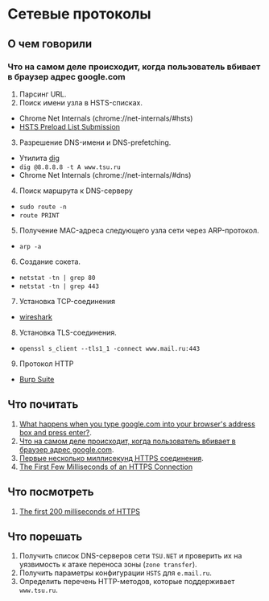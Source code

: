 # Сетевые протоколы

## О чем говорили
### Что на самом деле происходит, когда пользователь вбивает в браузер адрес google.com
1. Парсинг URL.
2. Поиск имени узла в HSTS-списках.
  * Chrome Net Internals (chrome://net-internals/#hsts)
  * [HSTS Preload List Submission](https://hstspreload.appspot.com/)

3. Разрешение DNS-имени и DNS-prefetching.
  * Утилита [dig](https://toolbox.googleapps.com/apps/dig/)
  * `dig @8.8.8.8 -t A www.tsu.ru`
  * Chrome Net Internals (chrome://net-internals/#dns)

4. Поиск маршрута к DNS-серверу
  * `sudo route -n`
  * `route PRINT`

5. Получение MAC-адреса следующего узла сети через ARP-протокол.
  * `arp -a`
  
6. Создание сокета.
  * `netstat -tn | grep 80`
  * `netstat -tn | grep 443`
  
7. Установка TCP-соединения
  * [wireshark ](https://www.wireshark.org/)
  
8. Установка TLS-соединения.
  * `openssl s_client --tls1_1 -connect www.mail.ru:443`

9. Протокол HTTP
  * [Burp Suite](https://portswigger.net/burp/freedownload)

## Что почитать
1. [What happens when you type google.com into your browser's address box and press enter?](https://github.com/alex/what-happens-when).
2. [Что на самом деле происходит, когда пользователь вбивает в браузер адрес google.com](https://habrahabr.ru/company/htmlacademy/blog/254825/).
3. [Первые несколько миллисекунд HTTPS соединения](https://habrahabr.ru/post/191954/).
4. [The First Few Milliseconds of an HTTPS Connection](http://www.moserware.com/2009/06/first-few-milliseconds-of-https.html)

## Что посмотреть
1. [The first 200 milliseconds of HTTPS ](https://www.youtube.com/watch?v=-sWVS2eerYs)

## Что порешать
1. Получить список DNS-серверов сети `TSU.NET` и проверить их на уязвимость к атаке переноса зоны (`zone transfer`).
2. Получить параметры конфигурации `HSTS` для `e.mail.ru`.
3. Определить перечень HTTP-методов, которые поддерживает `www.tsu.ru`.
